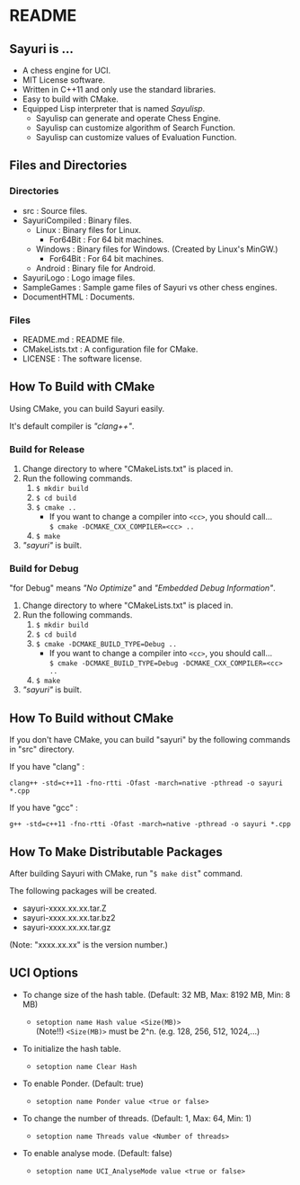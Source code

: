 README
======

Sayuri is ...
-------------

* A chess engine for UCI.
* MIT License software.
* Written in C++11 and only use the standard libraries.
* Easy to build with CMake.
* Equipped Lisp interpreter that is named *Sayulisp*.
    + Sayulisp can generate and operate Chess Engine.
    + Sayulisp can customize algorithm of Search Function.
    + Sayulisp can customize values of Evaluation Function.



Files and Directories
---------------------

### Directories ###

* src : Source files.
* SayuriCompiled : Binary files.
    + Linux : Binary files for Linux.
        - For64Bit : For 64 bit machines.
    + Windows : Binary files for Windows. (Created by Linux's MinGW.)
        - For64Bit : For 64 bit machines.
    + Android : Binary file for Android.
* SayuriLogo : Logo image files.
* SampleGames : Sample game files of Sayuri vs other chess engines.
* DocumentHTML : Documents.

### Files ###

* README.md : README file.
* CMakeLists.txt : A configuration file for CMake.
* LICENSE : The software license.



How To Build with CMake
-----------------------

Using CMake, you can build Sayuri easily.

It's default compiler is *"clang++"*.  

### Build for Release ###

1. Change directory to where "CMakeLists.txt" is placed in.
2. Run the following commands.
    1. `$ mkdir build`
    2. `$ cd build`
    3. `$ cmake ..`
        - If you want to change a compiler into `<cc>`, you should call...  
          `$ cmake -DCMAKE_CXX_COMPILER=<cc> ..`
    4. `$ make`
3. *"sayuri"* is built.

### Build for Debug ###

"for Debug" means *"No Optimize"* and *"Embedded Debug Information"*.

1. Change directory to where "CMakeLists.txt" is placed in.
2. Run the following commands.
    1. `$ mkdir build`
    2. `$ cd build`
    3. `$ cmake -DCMAKE_BUILD_TYPE=Debug ..`
        - If you want to change a compiler into `<cc>`, you should call...  
          `$ cmake -DCMAKE_BUILD_TYPE=Debug -DCMAKE_CXX_COMPILER=<cc> ..`
    4. `$ make`
3. *"sayuri"* is built.



How To Build without CMake
--------------------------

If you don't have CMake, you can build "sayuri" by the following commands
in "src" directory.

If you have "clang" :

    clang++ -std=c++11 -fno-rtti -Ofast -march=native -pthread -o sayuri *.cpp

If you have "gcc" :

    g++ -std=c++11 -fno-rtti -Ofast -march=native -pthread -o sayuri *.cpp



How To Make Distributable Packages
----------------------------------

After building Sayuri with CMake, run "`$ make dist`" command.

The following packages will be created.

* sayuri-xxxx.xx.xx.tar.Z
* sayuri-xxxx.xx.xx.tar.bz2
* sayuri-xxxx.xx.xx.tar.gz

(Note: "xxxx.xx.xx" is the version number.)



UCI Options
-----------

* To change size of the hash table. (Default: 32 MB, Max: 8192 MB, Min: 8 MB)
    + `setoption name Hash value <Size(MB)>`  
      (Note!!) `<Size(MB)>` must be 2^n. (e.g. 128, 256, 512, 1024,...)

* To initialize the hash table.
    + `setoption name Clear Hash`

* To enable Ponder. (Default: true)
    + `setoption name Ponder value <true or false>`

* To change the number of threads. (Default: 1, Max: 64, Min: 1)
    + `setoption name Threads value <Number of threads>`

* To enable analyse mode. (Default: false)
    + `setoption name UCI_AnalyseMode value <true or false>`
